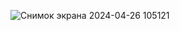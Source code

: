 ![Снимок экрана 2024-04-26 105121](https://github.com/dinneell/My_Tryps/assets/145310569/00c8338e-67af-4038-824b-0d2a23c56bfe)
